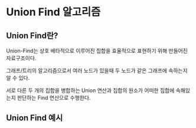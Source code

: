 # Union Find 알고리즘

## Union Find란?

Union-Find는 상호 배타적으로 이루어진 집합을 효율적으로 표현하기 위해 만들어진 자료구조이다.

그래프/트리의 알고리즘으로서 여러 노드가 있을때 두 노드가 같은 그래프에 속하는지 알 수 있다.

서로 다른 두 개의 집합을 병합하는 Union 연산과 집합의 원소가 어떠한 집합에 속해있는지 판단하는 Find 연산으로 수행한다.

## Union Find 예시

